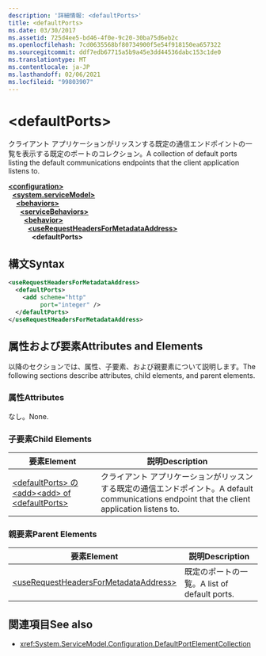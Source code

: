 ```yaml
---
description: '詳細情報: <defaultPorts>'
title: <defaultPorts>
ms.date: 03/30/2017
ms.assetid: 725d4ee5-bd46-4f0e-9c20-30ba75d6eb2c
ms.openlocfilehash: 7cd0635568bf80734900f5e54f918150ea657322
ms.sourcegitcommit: ddf7edb67715a5b9a45e3dd44536dabc153c1de0
ms.translationtype: MT
ms.contentlocale: ja-JP
ms.lasthandoff: 02/06/2021
ms.locfileid: "99803907"
---
```

# \<defaultPorts>

<span data-ttu-id="26e63-102">クライアント アプリケーションがリッスンする既定の通信エンドポイントの一覧を表示する既定のポートのコレクション。</span><span class="sxs-lookup"><span data-stu-id="26e63-102">A collection of default ports listing the default communications endpoints that the client application listens to.</span></span>  
  
[**\<configuration>**](../configuration-element.md)\
&nbsp;&nbsp;[**\<system.serviceModel>**](system-servicemodel.md)\
&nbsp;&nbsp;&nbsp;&nbsp;[**\<behaviors>**](behaviors.md)\
&nbsp;&nbsp;&nbsp;&nbsp;&nbsp;&nbsp;[**\<serviceBehaviors>**](servicebehaviors.md)\
&nbsp;&nbsp;&nbsp;&nbsp;&nbsp;&nbsp;&nbsp;&nbsp;[**\<behavior>**](behavior-of-servicebehaviors.md)\
&nbsp;&nbsp;&nbsp;&nbsp;&nbsp;&nbsp;&nbsp;&nbsp;&nbsp;&nbsp;[**\<useRequestHeadersForMetadataAddress>**](userequestheadersformetadataaddress.md)\
&nbsp;&nbsp;&nbsp;&nbsp;&nbsp;&nbsp;&nbsp;&nbsp;&nbsp;&nbsp;&nbsp;&nbsp;**\<defaultPorts>**  
  
## <a name="syntax"></a><span data-ttu-id="26e63-103">構文</span><span class="sxs-lookup"><span data-stu-id="26e63-103">Syntax</span></span>  
  
```xml  
<useRequestHeadersForMetadataAddress>
  <defaultPorts>
    <add scheme="http"
         port="integer" />
  </defaultPorts>
</useRequestHeadersForMetadataAddress>
```  
  
## <a name="attributes-and-elements"></a><span data-ttu-id="26e63-104">属性および要素</span><span class="sxs-lookup"><span data-stu-id="26e63-104">Attributes and Elements</span></span>  

 <span data-ttu-id="26e63-105">以降のセクションでは、属性、子要素、および親要素について説明します。</span><span class="sxs-lookup"><span data-stu-id="26e63-105">The following sections describe attributes, child elements, and parent elements.</span></span>  
  
### <a name="attributes"></a><span data-ttu-id="26e63-106">属性</span><span class="sxs-lookup"><span data-stu-id="26e63-106">Attributes</span></span>  

 <span data-ttu-id="26e63-107">なし。</span><span class="sxs-lookup"><span data-stu-id="26e63-107">None.</span></span>  
  
### <a name="child-elements"></a><span data-ttu-id="26e63-108">子要素</span><span class="sxs-lookup"><span data-stu-id="26e63-108">Child Elements</span></span>  
  
|<span data-ttu-id="26e63-109">要素</span><span class="sxs-lookup"><span data-stu-id="26e63-109">Element</span></span>|<span data-ttu-id="26e63-110">説明</span><span class="sxs-lookup"><span data-stu-id="26e63-110">Description</span></span>|  
|-------------|-----------------|  
|[<span data-ttu-id="26e63-111">\<defaultPorts> の \<add></span><span class="sxs-lookup"><span data-stu-id="26e63-111">\<add> of \<defaultPorts></span></span>](add-of-defaultports.md)|<span data-ttu-id="26e63-112">クライアント アプリケーションがリッスンする既定の通信エンドポイント。</span><span class="sxs-lookup"><span data-stu-id="26e63-112">A default communications endpoint that the client application listens to.</span></span>|  
  
### <a name="parent-elements"></a><span data-ttu-id="26e63-113">親要素</span><span class="sxs-lookup"><span data-stu-id="26e63-113">Parent Elements</span></span>  
  
|<span data-ttu-id="26e63-114">要素</span><span class="sxs-lookup"><span data-stu-id="26e63-114">Element</span></span>|<span data-ttu-id="26e63-115">説明</span><span class="sxs-lookup"><span data-stu-id="26e63-115">Description</span></span>|  
|-------------|-----------------|  
|[\<useRequestHeadersForMetadataAddress>](userequestheadersformetadataaddress.md)|<span data-ttu-id="26e63-116">既定のポートの一覧。</span><span class="sxs-lookup"><span data-stu-id="26e63-116">A list of default ports.</span></span>|  
  
## <a name="see-also"></a><span data-ttu-id="26e63-117">関連項目</span><span class="sxs-lookup"><span data-stu-id="26e63-117">See also</span></span>

- <xref:System.ServiceModel.Configuration.DefaultPortElementCollection>
